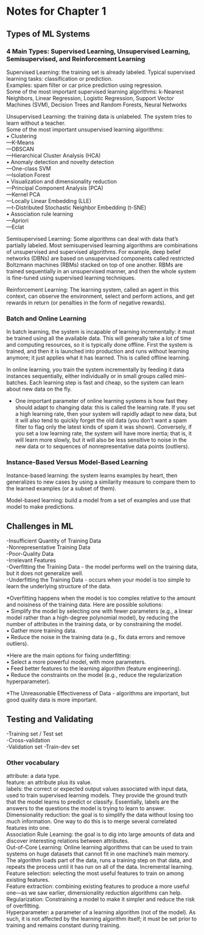 # Notes for Chapter 1

## Types of ML Systems
### 4 Main Types: Supervised Learning, Unsupervised Learning, Semisupervised, and Reinforcement Learning
Supervised Learning: the training set is already labeled. Typical supervised learning tasks: classification or prediction.  
Examples: spam filter or car price prediction using regression.  
Some of the most important supervised learning algorithms: k-Nearest Neighbors, Linear Regression, Logistic Regression, Support Vector Machines (SVM), Decision Trees and Random Forests, Neural Networks

Unsupervised Learning: the training data is unlabeled. The system tries to learn without a teacher.  
Some of the most important unsupervised learning algorithms:  
• Clustering  
  —K-Means  
  —DBSCAN  
  —Hierarchical Cluster Analysis (HCA)  
• Anomaly detection and novelty detection  
  —One-class SVM  
  —Isolation Forest  
• Visualization and dimensionality reduction  
  —Principal Component Analysis (PCA)  
  —Kernel PCA  
  —Locally Linear Embedding (LLE)  
  —t-Distributed Stochastic Neighbor Embedding (t-SNE)  
• Association rule learning  
  —Apriori  
  —Eclat  

Semisupervised Learning: Some algorithms can deal with data that’s partially labeled. Most semisupervised learning algorithms are combinations of unsupervised and supervised algorithms. For example, deep belief networks (DBNs) are based on unsupervised components called restricted Boltzmann machines (RBMs) stacked on top of one another. RBMs are trained sequentially in an unsupervised manner, and then the whole system is fine-tuned using supervised learning techniques.

Reinforcement Learning: The learning system, called an agent in this context, can observe the environment, select and perform actions, and get rewards in return (or penalties in the form of negative rewards).

### Batch and Online Learning
In batch learning, the system is incapable of learning incrementally: it must be trained using all the available data. This will generally take a lot of time and computing resources, so it is typically done offline. First the system is trained, and then it is launched into production and runs without learning anymore; it just applies what it has learned. This is called offline learning.

In online learning, you train the system incrementally by feeding it data instances sequentially, either individually or in small groups called mini-batches. Each learning step is fast and cheap, so the system can learn about new data on the fly.
* One important parameter of online learning systems is how fast they should adapt to changing data: this is called the learning rate. If you set a high learning rate, then your system will rapidly adapt to new data, but it will also tend to quickly forget the old data (you don’t want a spam filter to flag only the latest kinds of spam it was shown). Conversely, if you set a low learning rate, the system will have more inertia; that is, it will learn more slowly, but it will also be less sensitive to noise in the new data or to sequences of nonrepresentative data points (outliers).

### Instance-Based Versus Model-Based Learning
Instance-based learning: the system learns examples by heart, then generalizes to new cases by using a similarity measure to compare them to the learned examples (or a subset of them).

Model-based learning: build a model from a set of examples and use that model to make predictions.

## Challenges in ML
-Insufficient Quantity of Training Data  
-Nonrepresentative Training Data  
-Poor-Quality Data  
-Irrelevant Features  
-Overfitting the Training Data - the model performs well on the training data, but it does not generalize well.  
-Underfitting the Training Data - occurs when your model is too simple to learn the underlying structure of the data.  

*Overfitting happens when the model is too complex relative to the amount and noisiness of the training data. Here are possible solutions:  
  • Simplify the model by selecting one with fewer parameters
  (e.g., a linear model rather than a high-degree polynomial
  model), by reducing the number of attributes in the training
  data, or by constraining the model.  
  • Gather more training data.  
  • Reduce the noise in the training data (e.g., fix data errors and
  remove outliers).  

*Here are the main options for fixing underfitting:  
  • Select a more powerful model, with more parameters.  
  • Feed better features to the learning algorithm (feature engineering).  
  • Reduce the constraints on the model (e.g., reduce the regularization hyperparameter).  

*The Unreasonable Effectiveness of Data - algorithms are important, but good quality data is more important.  

## Testing and Validating
-Training set / Test set  
-Cross-validation  
-Validation set
-Train-dev set

### Other vocabulary
attribute: a data type.  
feature: an attribute plus its value.  
labels: the correct or expected output values associated with input data, used to train supervised learning models. They provide the ground truth that the model learns to predict or classify. Essentially, labels are the answers to the questions the model is trying to learn to answer.  
Dimensionality reduction: the goal is to simplify the data without losing too much information. One way to do this is to merge several correlated features into one.  
Association Rule Learning: the goal is to dig into large amounts of data and discover interesting relations between attributes.  
Out-of-Core Learning: Online learning algorithms that can be used to train systems on huge datasets that cannot fit in one machine’s main memory. The algorithm loads part of the data, runs a training step on that data, and repeats the process until it has run on all of the data. Incremental learning.  
Feature selection: selecting the most useful features to train on among existing features.  
Feature extraction: combining existing features to produce a more useful one—as we saw earlier, dimensionality reduction algorithms can help.  
Regularization: Constraining a model to make it simpler and reduce the risk of overfitting.  
Hyperparameter: a parameter of a learning algorithm (not of the model). As such, it is not affected by the learning algorithm itself; it must be set prior to training and remains constant during training.  





